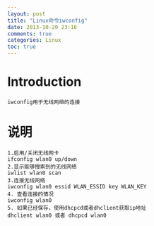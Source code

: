 ```yaml
---
layout: post
title: "Linux命令iwconfig"
date: 2013-10-20 23:16
comments: true
categories: Linux
toc: true
---
```

# Introduction
    iwconfig用于无线网络的连接
<!--more-->
# 说明
	1.启用/关闭无线网卡
	ifconfig wlan0 up/down	
	2.显示能够搜索到的无线网络
	iwlist wlan0 scan
	3.连接无线网络
	iwconfig wlan0 essid WLAN_ESSID key WLAN_KEY	
	4. 查看连接的情况
	iwconfig wlan0
	5. 如果已经保存，使用dhcpcd或者dhclient获取ip地址
	dhclient wlan0 或者 dhcpcd wlan0
